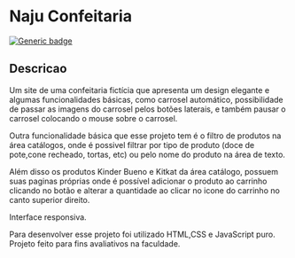 # Naju Confeitaria

[![Generic badge](https://img.shields.io/badge/LICENSE-MIT-<COLOR>.svg)](./LICENSE)

## Descricao

Um site de uma confeitaria fictícia que apresenta um design elegante
e algumas funcionalidades básicas, como carrosel automático, possibilidade
de passar as imagens do carrosel pelos botões laterais, e também pausar
o carrosel colocando o mouse sobre o carrosel.

Outra funcionalidade básica que esse projeto tem é o filtro de produtos
na área catálogos, onde é possivel filtrar por tipo de produto
(doce de pote,cone recheado, tortas, etc) ou pelo nome do produto na área de texto.

Além disso os produtos Kinder Bueno e Kitkat da área catálogo, possuem suas
paginas próprias onde é possível adicionar o produto ao carrinho clicando no botão
e alterar a quantidade ao clicar no icone do carrinho no canto superior direito.

Interface responsiva.

Para desenvolver esse projeto foi utilizado
HTML,CSS e JavaScript puro.
Projeto feito para fins avaliativos na faculdade.
